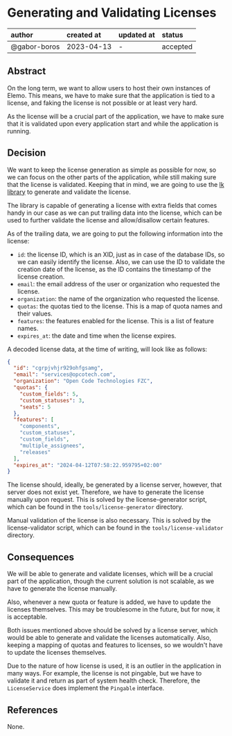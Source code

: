 # Generating and Validating Licenses

| author       | created at | updated at | status   |
|:-------------|:-----------|------------|:---------|
| @gabor-boros | 2023-04-13 | -          | accepted |

## Abstract

On the long term, we want to allow users to host their own instances of Elemo.
This means, we have to make sure that the application is tied to a license, and
faking the license is not possible or at least very hard.

As the license will be a crucial part of the application, we have to make sure
that it is validated upon every application start and while the application is
running.

## Decision

We want to keep the license generation as simple as possible for now, so we can
focus on the other parts of the application, while still making sure that the
license is validated. Keeping that in mind, we are going to use the
[lk library][lk] to generate and validate the license.

The library is capable of generating a license with extra fields that comes
handy in our case as we can put trailing data into the license, which can be
used to further validate the license and allow/disallow certain features.

As of the trailing data, we are going to put the following information into the
license:

* `id`: the license ID, which is an XID, just as in case of the database IDs,
  so we can easily identify the license. Also, we can use the ID to validate
  the creation date of the license, as the ID contains the timestamp of the
  license creation.
* `email`: the email address of the user or organization who requested the
  license.
* `organization`: the name of the organization who requested the license.
* `quotas`: the quotas tied to the license. This is a map of quota names and
  their values.
* `features`: the features enabled for the license. This is a list of feature
  names.
* `expires_at`: the date and time when the license expires.

A decoded license data, at the time of writing, will look like as follows:

```json
{
  "id": "cgrpjvhjr929ohfgsamg",
  "email": "services@opcotech.com",
  "organization": "Open Code Technologies FZC",
  "quotas": {
    "custom_fields": 5,
    "custom_statuses": 3,
    "seats": 5
  },
  "features": [
    "components",
    "custom_statuses",
    "custom_fields",
    "multiple_assignees",
    "releases"
  ],
  "expires_at": "2024-04-12T07:58:22.959795+02:00"
}
```

The license should, ideally, be generated by a license server, however, that
server does not exist yet. Therefore, we have to generate the license manually
upon request. This is solved by the license-generator script, which can be
found in the `tools/license-generator` directory.

Manual validation of the license is also necessary. This is solved by the
license-validator script, which can be found in the `tools/license-validator`
directory.

[lk]: https://github.com/hyperboloide/lk

## Consequences

We will be able to generate and validate licenses, which will be a crucial part
of the application, though the current solution is not scalable, as we have to
generate the license manually.

Also, whenever a new quota or feature is added, we have to update the licenses
themselves. This may be troublesome in the future, but for now, it is
acceptable.

Both issues mentioned above should be solved by a license server, which would
be able to generate and validate the licenses automatically. Also, keeping a
mapping of quotas and features to licenses, so we wouldn't have to update the
licenses themselves.

Due to the nature of how license is used, it is an outlier in the application
in many ways. For example, the license is not pingable, but we have to validate
it and return as part of system health check. Therefore, the `LicenseService`
does implement the `Pingable` interface.

## References

None.
